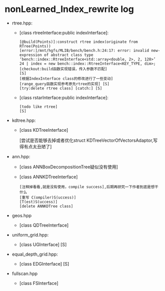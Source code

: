 # nonLearned_Index_rewrite log
- rtree.hpp:

  - [class rtreeInterface:public indexInterface]:

        [@build(Points)]:construct rtree index(originate from RTree(Points))
        [error:]/mnt/hgfs/MLIB/bench/bench.h:24:17: error: invalid new-expression of abstract class type ‘bench::index::RtreeInterface<std::array<double, 2>, 2, 128>’
        24 | index = new bench::index::RtreeInterface<KEY_TYPE, dim>;
        [checkout:build函数实现错误，传入参数不匹配]
        [S]
        [根据IndexInterface class的修改进行了一些变动]
        [range_query函数实现参考原先rtree的实现] [S]
        [try:delete rtree class] [catch:] [S]

  - [class rstarInterface:public indexInterface]:

        [todo like rtree]
        [S]
- kdtree.hpp:
  - [class KDTreeInterface]

    [尝试是否能够去掉或者优化struct KDTreeVectorOfVectorsAdaptor,写得有点太丑陋了]

- ann.hpp:
  - [class ANNBoxDecompositionTree疑似没有使用]
  - [class ANNKDTreeInterface]

        [注释掉看看,就是没有使用，compile success],后期再研究一下作者到底是想干什么
        [重写 C(ompiler)S(uccess)]
        [T(est)S(uccess)]
        [delete ANNKDTree class]
- geos.hpp
  - [class QDTreeInterface]

      [start rewriten]:
      [s]

- uniform_grid.hpp:
  - [class UGInterface]
    [S]

- equal_depth_grid.hpp:
  - [class EDGInterface]
    [S]

- fullscan.hpp
  - [class FSInterface]
  